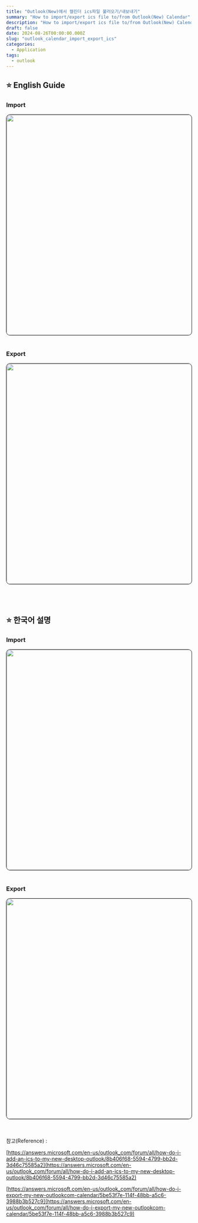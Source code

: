 ```yaml
---
title: "Outlook(New)에서 캘린더 ics파일 불러오기/내보내기"
summary: "How to import/export ics file to/from Outlook(New) Calendar"
description: "How to import/export ics file to/from Outlook(New) Calendar"
draft: false
date: 2024-08-26T00:00:00.000Z
slug: "outlook_calendar_import_export_ics"
categories:
  - Application
tags:
  - outlook
---
```


## ⭐ English Guide

### Import

<img style='border:1px solid #000000; border-radius: 10px' src="/../../images/2024/2024-08-26_1_outlook_calendar_import_export_ics/1.png" width="600">
<br>
<br>

### Export

<img style='border:1px solid #000000; border-radius: 10px' src="/../../images/2024/2024-08-26_1_outlook_calendar_import_export_ics/2.png" width="600">
<br>
<br>
<br>
<br>

## ⭐ 한국어 설명

### Import

<img style='border:1px solid #000000; border-radius: 10px' src="/../../images/2024/2024-08-26_1_outlook_calendar_import_export_ics/3.png" width="600">
<br>
<br>

### Export

<img style='border:1px solid #000000; border-radius: 10px' src="/../../images/2024/2024-08-26_1_outlook_calendar_import_export_ics/4.png" width="600">
<br>
<br>
<br>

참고(Reference) : 

[https://answers.microsoft.com/en-us/outlook_com/forum/all/how-do-i-add-an-ics-to-my-new-desktop-outlook/8b406f68-5594-4799-bb2d-3d46c75585a2](https://answers.microsoft.com/en-us/outlook_com/forum/all/how-do-i-add-an-ics-to-my-new-desktop-outlook/8b406f68-5594-4799-bb2d-3d46c75585a2)

[https://answers.microsoft.com/en-us/outlook_com/forum/all/how-do-i-export-my-new-outlookcom-calendar/5be53f7e-114f-48bb-a5c6-3988b3b527c9](https://answers.microsoft.com/en-us/outlook_com/forum/all/how-do-i-export-my-new-outlookcom-calendar/5be53f7e-114f-48bb-a5c6-3988b3b527c9)